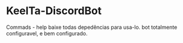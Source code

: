 # KeelTa-DiscordBot
Commads - help
baixe todas depedências para usa-lo.
bot totalmente configuravel, e bem configurado.
